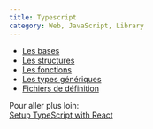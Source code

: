 ```yaml
---
title: Typescript
category: Web, JavaScript, Library
---
```


* [Les bases](ts-basics.md)
* [Les structures](ts-struct.md)
* [Les fonctions](ts-fct.md)
* [Les types génériques](ts-generic.md)
* [Fichiers de définition](ts-lib.md)

<!--
https://www.typescriptlang.org/docs/handbook/intro.html  
https://2ality.com/2018/04/type-notation-typescript.html#type-variables-and-generic-types  
https://ts.chibicode.com/todo/  
https://www.ibrahima-ndaw.com/blog/advanced-typescript-cheat-sheet/  
https://basarat.gitbook.io/typescript/type-system/migrating
-->

Pour aller plus loin:  
[Setup TypeScript with React](https://github.com/typescript-cheatsheets/react)